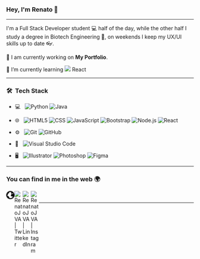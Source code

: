 ### Hey, I'm Renato 👋

---

<!--<p align="center">
  <img src="" title="Intro Card" alt="Intro Card">
</p>-->

I'm a Full Stack Developer student :computer: half of the day, while the other half I study a degree in Biotech Engineering 🔬, on weekends I keep my UX/UI skills up to date 👓.
 
 🔭 I am currently working on **My Portfolio**.
 
 🌱 I’m currently learning <img src="https://img.shields.io/badge/-React-000000?style=flat&logo=react&logoColor=00c8ff"> React

---
<h3> 🛠 &nbsp;Tech Stack</h3>

- 💻 &nbsp;
  ![Python](https://img.shields.io/badge/-Python-333333?style=flat&logo=python)
  ![Java](https://img.shields.io/badge/-Java-333333?style=flat&logo=Java&logoColor=007396)

- 🌐 &nbsp;
  ![HTML5](https://img.shields.io/badge/-HTML5-333333?style=flat&logo=HTML5)
  ![CSS](https://img.shields.io/badge/-CSS-333333?style=flat&logo=CSS3&logoColor=1572B6)
  ![JavaScript](https://img.shields.io/badge/-JavaScript-333333?style=flat&logo=javascript)
  ![Bootstrap](https://img.shields.io/badge/-Bootstrap-333333?style=flat&logo=bootstrap&logoColor=563D7C)
  ![Node.js](https://img.shields.io/badge/-Node.js-333333?style=flat&logo=node.js)
  ![React](https://img.shields.io/badge/-React-333333?style=flat&logo=react)

- ⚙️ &nbsp;
  ![Git](https://img.shields.io/badge/-Git-333333?style=flat&logo=git)
  ![GitHub](https://img.shields.io/badge/-GitHub-333333?style=flat&logo=github)
  
- 🔧 &nbsp;
  ![Visual Studio Code](https://img.shields.io/badge/-Visual%20Studio%20Code-333333?style=flat&logo=visual-studio-code&logoColor=007ACC)
  
- 🖥 &nbsp;
  ![Illustrator](https://img.shields.io/badge/-Illustrator-333333?style=flat&logo=adobe-illustrator)
  ![Photoshop](https://img.shields.io/badge/-Photoshop-333333?style=flat&logo=adobe-photoshop)
  ![Figma](http://img.shields.io/badge/-Figma-30333c?style=flat-square&logo=figma&logoColor=ffffff)

  

---

### You can find in me in the web 🌍
[<img align="left" alt="RenatoJVA" width="22px" src="https://raw.githubusercontent.com/iconic/open-iconic/master/svg/globe.svg" />][website]
<!--[<img align="left" alt="RenatoJVA | Medium" width="22px" src="https://cdn.jsdelivr.net/npm/simple-icons@v3/icons/medium.svg" />][medium]-->
[<img align="left" alt="RenatoJVA | Twitter" width="22px" src="https://cdn.jsdelivr.net/npm/simple-icons@v3/icons/twitter.svg" />][twitter]
[<img align="left" alt="RenatoJVA | LinkedIn" width="22px" src="https://cdn.jsdelivr.net/npm/simple-icons@v3/icons/linkedin.svg" />][linkedin]
[<img align="left" alt="RenatoJVA | Instagram" width="22px" src="https://cdn.jsdelivr.net/npm/simple-icons@v3/icons/instagram.svg" />][instagram]

<br/>

---

<!--Let's connect 👨‍💻😁✌

**Check the Repositories and don't forget to give a star.** 👇

:star: From [Souravdey777](https://github.com/Souravdey777)-->

[website]: /
[twitter]: https://twitter.com/RenatoValenci20/
[instagram]: https://www.instagram.com/renato_va.ce/
[linkedin]: https://www.linkedin.com/in/renato-valencia-arce-78909224a/
[medium]: https://medium.com/@renato.vace/
